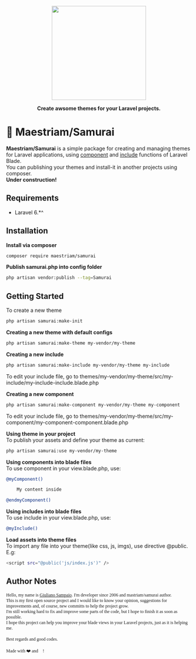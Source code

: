 <p align="center">
    <img width="256" src="http://project.maestriam.com.br/modules/maestro/img/samurai.png">
</p>

<p align="center"><b>Create awsome themes for your Laravel projects.</b></p>


# 🔴 Maestriam/Samurai

**Maestriam/Samurai** is a simple package for creating and managing themes for Laravel applications, using [component](https://laravel.com/docs/5.8/blade#components-and-slots) and [include](https://laravel.com/docs/5.8/blade#including-sub-views) functions of Laravel Blade.  
You can publishing your themes and install-it in another projects using composer.  
**Under construction!**

## Requirements

- Laravel 6.*^ 

## Installation

**Install via composer**
``` bash
composer require maestriam/samurai
```

**Publish samurai.php into config folder**
``` bash
php artisan vendor:publish --tag=Samurai
```

## Getting Started

To create a new theme
``` bash
php artisan samurai:make-init
```

**Creating a new theme with default configs**
``` bash
php artisan samurai:make-theme my-vendor/my-theme
```

**Creating a new include** 
``` bash
php artisan samurai:make-include my-vendor/my-theme my-include
```

To edit your include file, go to themes/my-vendor/my-theme/src/my-include/my-include-include.blade.php

**Creating a new component**
``` bash
php artisan samurai:make-component my-vendor/my-theme my-component
```

To edit your include file, go to themes/my-vendor/my-theme/src/my-component/my-component-component.blade.php

**Using theme in your project**  
To publish your assets and define your theme as current:
``` bash
php artisan samurai:use my-vendor/my-theme
```

**Using components into blade files**  
To use component in your view.blade.php, use:
``` bash
@myComponent()

    My content inside

@endmyComponent()
```

**Using includes into blade files**  
To use include in your view.blade.php, use:
``` bash
@myInclude()
```

**Load assets into theme files**  
To import any file into your theme(like css, js, imgs), use directive @public.  
E.g:
``` bash
<script src="@public('js/index.js')" />
```
  
    
## Author Notes
<p style="font-family: Times, serif; font-size: 12px;">
Hello, my name is <a href="https://github.com/giusampaio">Giuliano Sampaio</a>.  I'm developer since 2006 and mastriam/samurai author. <br/>  
This is my first open source project and I would like to know your opinion, suggestions for improvements and, of course, new committs to help the project grow. <br/>
I'm still working hard to fix and improve some parts of the code, but I hope to finish it as soon as possible. <br/> 
I hope this project can help you improve your blade views in your Laravel projects, just as it is helping me.
<br/><br/>
Best regards and good codes.  
<br/><br/>
Made with ❤️ and 🍺!
</p>

